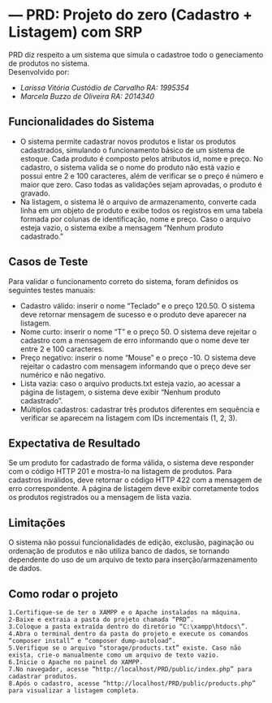 # — PRD: Projeto do zero (Cadastro + Listagem) com SRP
PRD diz respeito a um sistema que simula o cadastroe todo o geneciamento de produtos no sistema.  
Desenvolvido por:
- *Larissa Vitória Custódio de Carvalho RA: 1995354*
- *Marcela Buzzo de Oliveira RA: 2014340*
## Funcionalidades do Sistema
  - O sistema permite cadastrar novos produtos e listar os produtos cadastrados, simulando o funcionamento básico de um sistema de estoque. Cada produto é composto pelos atributos id, nome e preço.
No cadastro, o sistema valida se o nome do produto não está vazio e possui entre 2 e 100 caracteres, além de verificar se o preço é número e maior que zero. Caso todas as validações sejam aprovadas, o produto é gravado.
  - Na listagem, o sistema lê o arquivo de armazenamento, converte cada linha em um objeto de produto e exibe todos os registros em uma tabela formada por colunas de identificação, nome e preço. Caso o arquivo esteja vazio, o sistema exibe a mensagem “Nenhum produto cadastrado.”


## Casos de Teste 
Para validar o funcionamento correto do sistema, foram definidos os seguintes testes manuais:
- Cadastro válido: inserir o nome “Teclado” e o preço 120.50. O sistema deve retornar mensagem de sucesso e o produto deve aparecer na listagem.
- Nome curto: inserir o nome “T” e o preço 50. O sistema deve rejeitar o cadastro com a mensagem de erro informando que o nome deve ter entre 2 e 100 caracteres.
- Preço negativo: inserir o nome “Mouse” e o preço -10. O sistema deve rejeitar o cadastro com mensagem informando que o preço deve ser numérico e não negativo.
- Lista vazia: caso o arquivo products.txt esteja vazio, ao acessar a página de listagem, o sistema deve exibir “Nenhum produto cadastrado”.
- Múltiplos cadastros: cadastrar três produtos diferentes em sequência e verificar se aparecem na listagem com IDs incrementais (1, 2, 3).
  
## Expectativa de Resultado
Se um produto for cadastrado de forma válida, o sistema deve responder com o código HTTP 201 e mostra-lo na listagem de produtos. Para cadastros inválidos, deve retornar o código HTTP 422 com a mensagem de erro correspondente. A página de listagem deve exibir corretamente todos os produtos registrados ou a mensagem de lista vazia.

## Limitações
O sistema não possui funcionalidades de edição, exclusão, paginação ou ordenação de produtos e não utiliza banco de dados, se tornando dependente do uso de um arquivo de texto para inserção/armazenamento de dados.

## Como rodar o projeto
```
1.Certifique-se de ter o XAMPP e o Apache instalados na máquina.
2-Baixe e extraia a pasta do projeto chamada “PRD”.
3.Coloque a pasta extraída dentro do diretório “C:\xampp\htdocs\”.
4.Abra o terminal dentro da pasta do projeto e execute os comandos “composer install” e “composer dump-autoload”.
5.Verifique se o arquivo “storage/products.txt” existe. Caso não exista, crie-o manualmente como um arquivo de texto vazio.
6.Inicie o Apache no painel do XAMPP.
7.No navegador, acesse “http://localhost/PRD/public/index.php” para cadastrar produtos.
8.Após o cadastro, acesse “http://localhost/PRD/public/products.php” para visualizar a listagem completa.
```







